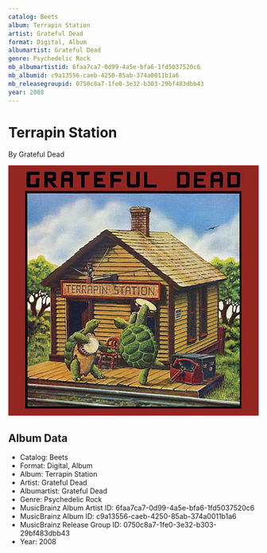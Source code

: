 ```yaml
---
catalog: Beets
album: Terrapin Station
artist: Grateful Dead
format: Digital, Album
albumartist: Grateful Dead
genre: Psychedelic Rock
mb_albumartistid: 6faa7ca7-0d99-4a5e-bfa6-1fd5037520c6
mb_albumid: c9a13556-caeb-4250-85ab-374a0011b1a6
mb_releasegroupid: 0750c8a7-1fe0-3e32-b303-29bf483dbb43
year: 2008
---
```


# Terrapin Station

By Grateful Dead

![](../../assets/beetscovers/Grateful_Dead-Terrapin_Station.jpg)

## Album Data

- Catalog: Beets
- Format: Digital, Album
- Album: Terrapin Station
- Artist: Grateful Dead
- Albumartist: Grateful Dead
- Genre: Psychedelic Rock
- MusicBrainz Album Artist ID: 6faa7ca7-0d99-4a5e-bfa6-1fd5037520c6
- MusicBrainz Album ID: c9a13556-caeb-4250-85ab-374a0011b1a6
- MusicBrainz Release Group ID: 0750c8a7-1fe0-3e32-b303-29bf483dbb43
- Year: 2008

